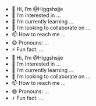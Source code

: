 - 👋 Hi, I’m @Higgshsjje
- 👀 I’m interested in ...
- 🌱 I’m currently learning ...
- 💞️ I’m looking to collaborate on ...
- 📫 How to reach me ...
- 😄 Pronouns: ...
- ⚡ Fun fact: ...
- 👋 Hi, I’m @Higgshsjje
- 👀 I’m interested in ...
- 🌱 I’m currently learning ...
- 💞️ I’m looking to collaborate on ...
- 📫 How to reach me ...
- 😄 Pronouns: ...
- ⚡ Fun fact: ...

<!---
Higgshsjje/Higgshsjje is a ✨ special ✨ repository because its `README.md` (this file) appears on your GitHub profile.
You can click the Preview link to take a look at your changes.
--->
